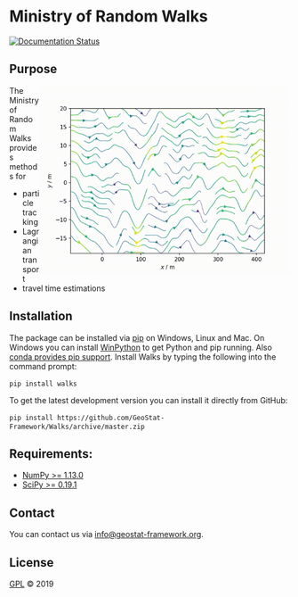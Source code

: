 # Ministry of Random Walks

[![Documentation Status](https://readthedocs.org/projects/docs/badge/?version=latest)](https://geostat-framework.readthedocs.io/projects/walks/en/latest/)

## Purpose

<img align="right" width="450" src="https://raw.githubusercontent.com/GeoStat-Framework/Walks/master/docs/source/pics/random_walks.gif" alt="">

The Ministry of Random Walks provides methods for

- particle tracking
- Lagrangian transport
- travel time estimations


## Installation

The package can be installed via [pip][pip_link] on Windows, Linux and Mac.
On Windows you can install [WinPython][winpy_link] to get
Python and pip running. Also [conda provides pip support][conda_pip].
Install Walks by typing the following into the command prompt:

    pip install walks

To get the latest development version you can install it directly from GitHub:

    pip install https://github.com/GeoStat-Framework/Walks/archive/master.zip


## Requirements:

- [NumPy >= 1.13.0](https://www.numpy.org)
- [SciPy >= 0.19.1](https://www.scipy.org/scipylib)


## Contact

You can contact us via <info@geostat-framework.org>.


## License

[GPL][gpl_link] © 2019

[pip_link]: https://pypi.org/project/walks
[conda_pip]: https://docs.conda.io/projects/conda/en/latest/user-guide/tasks/manage-pkgs.html#installing-non-conda-packages
[winpy_link]: https://winpython.github.io/
[gpl_link]: https://github.com/GeoStat-Framework/GSTools/blob/master/LICENSE
